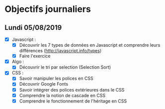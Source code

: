 # Objectifs journaliers

## Lundi 05/08/2019


* [x] Javascript :
  * [x] Découvrir les 7 types de données en Javascript et comprendre leurs différences (http://javascript.info/types)
  * [x] Faire l'exercice

* [x] Algo : 
  * [x] Découvrir le tri par selection (Selection Sort)

* [x] CSS : 
  * [x] Savoir manipuler les polices en CSS
  * [x] Découvrir Google Fonts
  * [x] Savoir intégrer des polices extérieures dans le CSS
  * [x] Comprendre la notion de cascade en CSS
  * [x] Comprendre le fonctionnement de l'héritage en CSS
